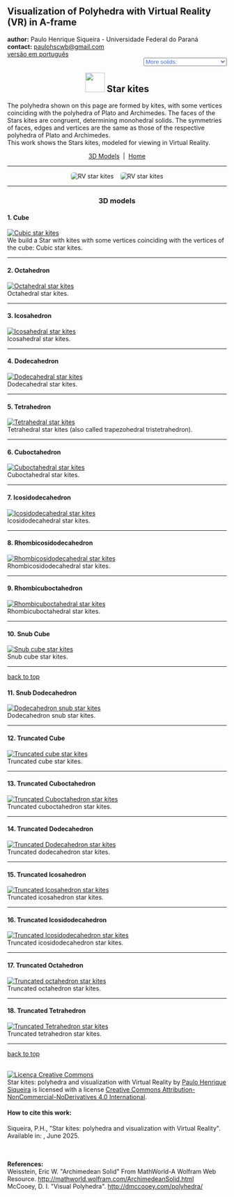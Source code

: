<link rel="stylesheet" href="../scripts/style.css">
<meta charset="utf-8">
<link rel="icon" type="image/png" href="vr/salas/imagens/icone.png">
<h2>Visualization of Polyhedra with Virtual Reality (VR) in A-frame</h2>
 <b>author:</b> Paulo Henrique Siqueira - Universidade Federal do Paraná
 <br><b>contact:</b> <a href="#">paulohscwb@gmail.com</a>
 <br><a href="https://paulohscwb.github.io/polyhedra3/kites/pt-br/">versão em português</a>
 <form style="margin: 0 auto; float:right; text-align:right; width:100%; margin-bottom:15px;">
	<select id="url" onchange="urlHandler(this.value)" style="color:royalblue;">
		<option disabled selected value>More solids:</option>
		<option value="../catalangems/">Catalan gems</option>
		<option value="../dragon-archimedes/">Archimedes Dragon Fractals</option>
		<option disabled value="../kites/">Star kites</option>
		<!--<option value="../fractal-catalan/">Catalan fractals</option>
		<option value="../deltahedra/">Deltahedra</option>
		<option value="../unicorn-platonic/">Plato's Unicorn Fractals</option>
		<option value="../dragon-catalan/">Catalan Dragon Fractals</option>
		<option value="../fractalnonconvex1/">Fractals of non-convex polyhedra</option>
		<option value="../truncated-archimedes/">Truncated Archimedean polyhedra</option>
		<option value="../unicorn-catalan/">Catalan Unicorn Fractals</option>
		<option value="../dragon-nonconvex/">Dragon fractals of non-convex polyhedra</option>
		<option value="../fractalnonconvex2/">Fractals of non-convex polyhedra 2</option>
		<option value="../unicorn-archimedes/">Archimedes Unicorn Fractals</option>
		<option value="../fractalnonconvex3/">Fractals of non-convex polyhedra 3</option>
		<option value="../truncated-catalan/">Truncated Catalan polyhedra</option>
		<option value="../unicorn-nonconvex1/">Unicorn fractals of non-convex polyhedra</option>
		<option value="../dragon-nonconvex2/">Dragon fractals of non-convex polyhedra 2</option>
		<option value="../unicorn-nonconvex2/">Unicorn fractals of non-convex polyhedra 2</option>
		<option value="../fractalnonconvex4/">Fractals of non-convex polyhedra 4</option>
		<option value="../dragon-nonconvex3/">Dragon fractals of non-convex polyhedra 3</option>
		<option value="../fractalnonconvex5/">Fractals of non-convex polyhedra 5</option>
		<option value="../unicorn-nonconvex3/">Unicorn fractals of non-convex polyhedra 3</option>
		<option value="../fractalnonconvex6/">Fractals of non-convex polyhedra 6</option>-->
	</select>
</form>
<script>
function urlHandler(value) {                               
    window.location.assign(`${value}`);
}
</script>

<p id="p1"></p>
  <h2 align="center"><img src="vr/salas/imagens/icone.png" style="margin-bottom:-10px" width="45"> Star kites</h2>
The polyhedra shown on this page are formed by kites, with some vertices coinciding with the polyhedra of Plato and Archimedes. The faces of the Stars kites are congruent, determining monohedral solids. The symmetries of faces, edges and vertices are the same as those of the respective polyhedra of Plato and Archimedes.
<br>This work shows the Stars kites, modeled for viewing in Virtual Reality.
<p align="center"><a href="#m3d">3D Models</a><span>&nbsp;&nbsp;|&nbsp;&nbsp;</span><a href="../">Home</a></p>
<hr>
 <p align="center"><img src="vr/salas/videos/kites1.gif" style="max-width: 45%; border-radius:5px; margin-right:15px" loading="lazy" alt="RV star kites"/><img src="vr/salas/videos/kites2.gif" style="max-width: 45%; border-radius:5px;" loading="lazy" alt="RV star kites"/></p> 
<hr>
<h3 id="m3d" align="center">3D models</h3>
<!--<iframe width="560" height="315" style="max-width:100%" src="https://www.youtube.com/embed/videoseries?list=PLy0I_lGW8HxU7g9x5hkKKNULwWAdRiCHW" title="YouTube video player" frameborder="0" allow="accelerometer; autoplay; clipboard-write; encrypted-media; gyroscope; picture-in-picture; web-share" allowfullscreen></iframe>-->
<h4>1. Cube</h4>
<a href="vr/cube_kites.htm" target="_blank" title="3D model" class="fotoA"><img src="ar/1A.png" class="foto" alt="Cubic star kites"></a>
 <br>We build a Star with kites with some vertices coinciding with the vertices of the cube: Cubic star kites.
 <br>
<hr>
<h4>2. Octahedron</h4>
<a href="vr/octa_kites.htm" target="_blank" title="3D model" class="fotoA"><img src="ar/2A.png" class="foto" alt="Octahedral star kites"></a>
 <br>Octahedral star kites.
 <br>
<hr>
<h4>3. Icosahedron</h4>
<a href="vr/ico_kites.htm" target="_blank" title="3D model" class="fotoA"><img src="ar/3A.png" class="foto" alt="Icosahedral star kites"></a>
 <br>Icosahedral star kites.
 <br>
<hr>
<h4>4. Dodecahedron</h4>
<a href="vr/dode_kites.htm" target="_blank" title="3D model" class="fotoA"><img src="ar/4A.png" class="foto" alt="Dodecahedral star kites"></a>
 <br>Dodecahedral star kites.
 <br>
<hr>
<h4>5. Tetrahedron</h4>
<a href="vr/tetra_kites.htm" target="_blank" title="3D model" class="fotoA"><img src="ar/0A.png" class="foto" alt="Tetrahedral star kites"></a>
 <br>Tetrahedral star kites (also called trapezohedral tristetrahedron).
 <br>
<hr>
<h4>6. Cuboctahedron</h4>
<a href="vr/Cuboctahedron.htm" target="_blank" title="3D model" class="fotoA"><img src="ar/5A.png" class="foto" alt="Cuboctahedral star kites"></a>
 <br>Cuboctahedral star kites.
 <br>
<hr>
<h4>7. Icosidodecahedron</h4>
<a href="vr/Icosidodecahedron.htm" target="_blank" title="3D model" class="fotoA"><img src="ar/6A.png" class="foto" alt="Icosidodecahedral star kites"></a>
 <br>Icosidodecahedral star kites.
 <br>
<hr>
<h4>8. Rhombicosidodecahedron</h4>
<a href="vr/Rhombicosidodecahedron.htm" target="_blank" title="3D model" class="fotoA"><img src="ar/7A.png" class="foto" alt="Rhombicosidodecahedral star kites"></a>
 <br>Rhombicosidodecahedral star kites.
 <br>
<hr>
<h4>9. Rhombicuboctahedron</h4>
<a href="vr/Rhombicuboctahedron.htm" target="_blank" title="3D model" class="fotoA"><img src="ar/8A.png" class="foto" alt="Rhombicuboctahedral star kites"></a>
 <br>Rhombicuboctahedral star kites.
 <br>
<hr>
<h4>10. Snub Cube</h4>
<a href="vr/Snub_Cube.htm" target="_blank" title="3D model" class="fotoA"><img src="ar/9A.png" class="foto" alt="Snub cube star kites"></a>
 <br>Snub cube star kites. 
 <br>
<hr>
<p class="topop"><a href="#p1" class="topo">back to top</a></p>
<h4>11. Snub Dodecahedron</h4>
<a href="vr/Snub_Dodecahedron.htm" target="_blank" title="3D model" class="fotoA"><img src="ar/10A.png" class="foto" alt="Dodecahedron snub star kites"></a>
 <br>Dodecahedron snub star kites.
 <br>
<hr>
<h4>12. Truncated Cube</h4>
<a href="vr/Truncated_Cube.htm" target="_blank" title="3D model" class="fotoA"><img src="ar/11A.png" class="foto" alt="Truncated cube star kites"></a>
 <br>Truncated cube star kites.
 <br>
<hr>
<h4>13. Truncated Cuboctahedron</h4>
<a href="vr/Truncated_Cuboctahedron.htm" target="_blank" title="3D model" class="fotoA"><img src="ar/12A.png" class="foto" alt="Truncated Cuboctahedron star kites"></a>
 <br>Truncated cuboctahedron star kites.
 <br>
<hr>
<h4>14. Truncated Dodecahedron</h4>
<a href="vr/Truncated_Dodecahedron.htm" target="_blank" title="3D model" class="fotoA"><img src="ar/13A.png" class="foto" alt="Truncated Dodecahedron star kites"></a>
 <br>Truncated dodecahedron star kites.
 <br>
<hr>
<h4>15. Truncated Icosahedron</h4>
<a href="vr/Truncated_Icosahedron.htm" target="_blank" title="3D model" class="fotoA"><img src="ar/14A.png" class="foto" alt="Truncated Icosahedron star kites"></a>
 <br>Truncated icosahedron star kites.
 <br>
<hr>
<h4>16. Truncated Icosidodecahedron</h4>
<a href="vr/Truncated_Icosidodecahedron.htm" target="_blank" title="3D model" class="fotoA"><img src="ar/15A.png" class="foto" alt="Truncated Icosidodecahedron star kites"></a>
 <br>Truncated icosidodecahedron star kites.
 <br>
<hr>
<h4>17. Truncated Octahedron</h4>
<a href="vr/Truncated_Octahedron.htm" target="_blank" title="3D model" class="fotoA"><img src="ar/16A.png" class="foto" alt="Truncated octahedron star kites"></a>
 <br>Truncated octahedron star kites.
 <br>
<hr>
<h4>18. Truncated Tetrahedron</h4>
<a href="vr/Truncated_Tetrahedron.htm" target="_blank" title="3D model" class="fotoA"><img src="ar/17A.png" class="foto" alt="Truncated Tetrahedron star kites"></a>
 <br>Truncated tetrahedron star kites.
 <br>
<hr>
<p class="topop"><a href="#p1" class="topo">back to top</a></p>

<br><a rel="license" href="http://creativecommons.org/licenses/by-nc-nd/4.0/"><img alt="Licença Creative Commons" style="border-width:0" src="https://i.creativecommons.org/l/by-nc-nd/4.0/88x31.png" loading="lazy"/></a><br /><span xmlns:dct="http://purl.org/dc/terms/" property="dct:title">Star kites: polyhedra and visualization with Virtual Reality</span> by <a xmlns:cc="http://creativecommons.org/ns#" href="https://paulohscwb.github.io/polyhedra3/kites/" property="cc:attributionName" rel="cc:attributionURL">Paulo Henrique Siqueira</a> is licensed with a license <a rel="license" href="http://creativecommons.org/licenses/by-nc-nd/4.0/">Creative Commons Attribution-NonCommercial-NoDerivatives 4.0 International</a>.

<h4>How to cite this work:</h4> 
<p>Siqueira, P.H., "Star kites: polyhedra and visualization with Virtual Reality". Available in: <https://paulohscwb.github.io/polyhedra3/kites/>, June 2025.</p>
<!--<a target="_blank" href="https://doi.org/10.5281/zenodo.14502405"><img src="https://zenodo.org/badge/DOI/10.5281/zenodo.14502405.svg" alt="DOI"></a>-->
<br><br><b>References:</b>
<br>Weisstein, Eric W. "Archimedean Solid" From MathWorld-A Wolfram Web Resource. <a href="http://mathworld.wolfram.com/ArchimedeanSolid.html" target="_blank">http://mathworld.wolfram.com/ArchimedeanSolid.html</a>
<br>McCooey, D. I. "Visual Polyhedra". <a href="http://dmccooey.com/polyhedra/" target="_blank">http://dmccooey.com/polyhedra/</a>
